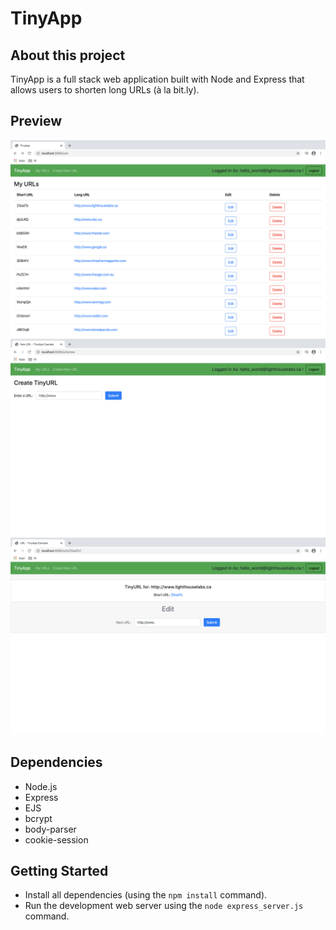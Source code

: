 # TinyApp

## About this project

TinyApp is a full stack web application built with Node and Express that allows users to shorten long URLs (à la bit.ly).

## Preview

!["Screenshot of URLs page"](https://github.com/victorcwyu/tinyapp/blob/master/docs/Screen%20Shot%202020-02-20%20at%2011.40.05%20PM.png?raw=true)
!["Screenshot of Create Tiny URL page"](https://github.com/victorcwyu/tinyapp/blob/master/docs/Screen%20Shot%202020-02-20%20at%2011.39.58%20PM.png?raw=true)
!["Screenshot of Tiny URL page"](https://github.com/victorcwyu/tinyapp/blob/master/docs/Screen%20Shot%202020-02-20%20at%2011.39.47%20PM.png?raw=true)

## Dependencies

- Node.js
- Express
- EJS
- bcrypt
- body-parser
- cookie-session

## Getting Started

- Install all dependencies (using the `npm install` command).
- Run the development web server using the `node express_server.js` command.
